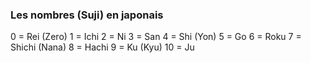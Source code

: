 ### Les nombres (Suji) en japonais ###

0 = Rei (Zero)
1 = Ichi
2 = Ni
3 = San
4 = Shi (Yon)
5 = Go
6 = Roku
7 = Shichi (Nana)
8 = Hachi
9 = Ku (Kyu)
10 = Ju